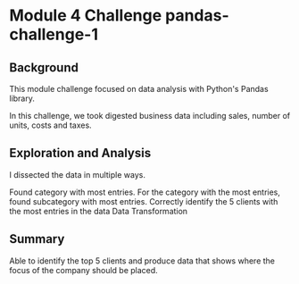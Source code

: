 
# Module 4 Challenge pandas-challenge-1
## Background
This module challenge focused on data analysis with Python's Pandas library.

In this challenge, we took digested business data including sales, number of units, costs and taxes.

## Exploration and Analysis
I dissected the data in multiple ways.

Found category with most entries.
For the category with the most entries, found subcategory with most entries.
Correctly identify the 5 clients with the most entries in the data
Data Transformation

## Summary
Able to identify the top 5 clients and produce data that shows where the focus of the company should be placed.
